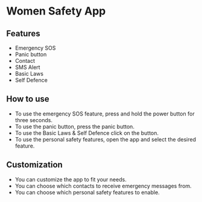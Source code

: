 # Women Safety App

## Features

* Emergency SOS
* Panic button
* Contact 
* SMS Alert
* Basic Laws
* Self Defence

## How to use

* To use the emergency SOS feature, press and hold the power button for three seconds.
* To use the panic button, press the panic button.
* To use the Basic Laws & Self Defence click on the button.
* To use the personal safety features, open the app and select the desired feature.

## Customization

* You can customize the app to fit your needs.
* You can choose which contacts to receive emergency messages from.
* You can choose which personal safety features to enable.
